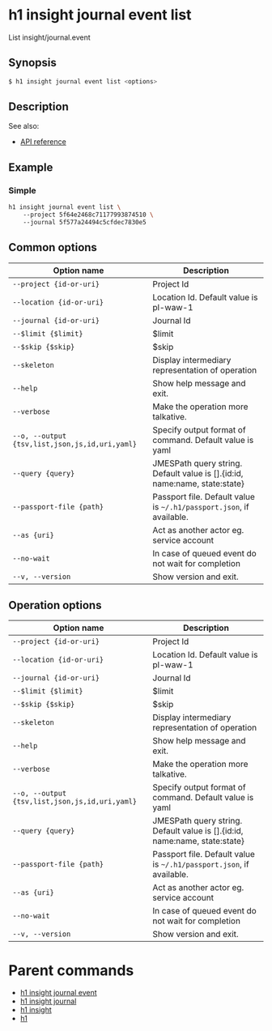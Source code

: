 
# h1 insight journal event list

List insight/journal.event

## Synopsis

```bash
$ h1 insight journal event list <options>
```

## Description

See also:

* [API reference](https://api.hyperone.com/v2/docs#operation/insight_project_journal_event_list)

## Example


### Simple

```bash
h1 insight journal event list \ 
	--project 5f64e2468c71177993874510 \ 
	--journal 5f577a24494c5cfdec7830e5
```

## Common options

| Option name                                        | Description                                                                   |
| -------------------------------------------------- | ----------------------------------------------------------------------------- |
| ```--project {id-or-uri}```                        | Project Id                                                                    |
| ```--location {id-or-uri}```                       | Location Id. Default value is pl-waw-1                                        |
| ```--journal {id-or-uri}```                        | Journal Id                                                                    |
| ```--$limit {$limit}```                            | $limit                                                                        |
| ```--$skip {$skip}```                              | $skip                                                                         |
| ```--skeleton```                                   | Display intermediary representation of operation                              |
| ```--help```                                       | Show help message and exit.                                                   |
| ```--verbose```                                    | Make the operation more talkative.                                            |
| ```--o, --output {tsv,list,json,js,id,uri,yaml}``` | Specify output format of command. Default value is yaml                       |
| ```--query {query}```                              | JMESPath query string. Default value is [].\{id:id, name:name, state:state\}  |
| ```--passport-file {path}```                       | Passport file. Default value is ```~/.h1/passport.json```, if available.      |
| ```--as {uri}```                                   | Act as another actor eg. service account                                      |
| ```--no-wait```                                    | In case of queued event do not wait for completion                            |
| ```--v, --version```                               | Show version and exit.                                                        |

## Operation options

| Option name                                        | Description                                                                   |
| -------------------------------------------------- | ----------------------------------------------------------------------------- |
| ```--project {id-or-uri}```                        | Project Id                                                                    |
| ```--location {id-or-uri}```                       | Location Id. Default value is pl-waw-1                                        |
| ```--journal {id-or-uri}```                        | Journal Id                                                                    |
| ```--$limit {$limit}```                            | $limit                                                                        |
| ```--$skip {$skip}```                              | $skip                                                                         |
| ```--skeleton```                                   | Display intermediary representation of operation                              |
| ```--help```                                       | Show help message and exit.                                                   |
| ```--verbose```                                    | Make the operation more talkative.                                            |
| ```--o, --output {tsv,list,json,js,id,uri,yaml}``` | Specify output format of command. Default value is yaml                       |
| ```--query {query}```                              | JMESPath query string. Default value is [].\{id:id, name:name, state:state\}  |
| ```--passport-file {path}```                       | Passport file. Default value is ```~/.h1/passport.json```, if available.      |
| ```--as {uri}```                                   | Act as another actor eg. service account                                      |
| ```--no-wait```                                    | In case of queued event do not wait for completion                            |
| ```--v, --version```                               | Show version and exit.                                                        |

# Parent commands

* [h1 insight journal event](./../README.md)
* [h1 insight journal](./../../README.md)
* [h1 insight](./../../../README.md)
* [h1](./../../../../README.md)
